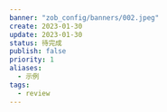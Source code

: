 ```yaml
---
banner: "zob_config/banners/002.jpeg"
create: 2023-01-30
update: 2023-01-30
status: 待完成
publish: false
priority: 1
aliases: 
  - 示例
tags: 
  - review
---
```


